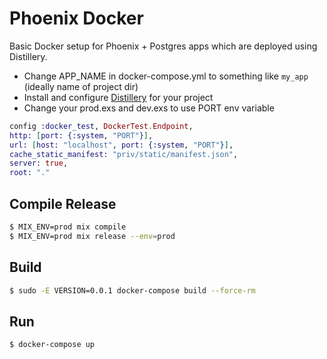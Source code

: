 # Phoenix Docker
Basic Docker setup for Phoenix + Postgres apps which are deployed using Distillery.
 - Change APP_NAME in docker-compose.yml to something like ```my_app``` (ideally name of project dir)
 - Install and configure [Distillery](https://github.com/bitwalker/distillery#installation) for your project
 - Change your prod.exs and dev.exs to use PORT env variable
  ```elixir
  config :docker_test, DockerTest.Endpoint,
  http: [port: {:system, "PORT"}],
  url: [host: "localhost", port: {:system, "PORT"}],
  cache_static_manifest: "priv/static/manifest.json",
  server: true,
  root: "."
  ```
  ## Compile Release
  ```bash
  $ MIX_ENV=prod mix compile
  $ MIX_ENV=prod mix release --env=prod
  ```  
  ## Build 
  ```bash
  $ sudo -E VERSION=0.0.1 docker-compose build --force-rm
  ```
  
  ## Run
  ```bash
  $ docker-compose up
  ```